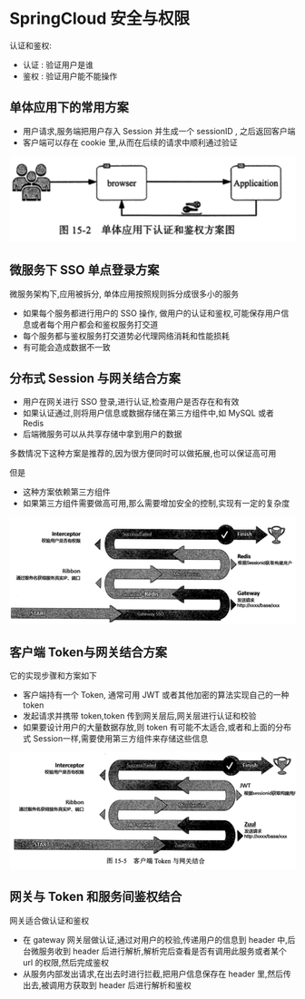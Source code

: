 # SpringCloud 安全与权限

认证和鉴权:

- 认证 : 验证用户是谁
- 鉴权 : 验证用户能不能操作

## 单体应用下的常用方案 

- 用户请求,服务端把用户存入 Session 并生成一个 sessionID , 之后返回客户端
- 客户端可以存在 cookie 里,从而在后续的请求中顺利通过验证

![image-20200612115045515](assets/image-20200612115045515.png)

## 微服务下 SSO 单点登录方案

微服务架构下,应用被拆分, 单体应用按照规则拆分成很多小的服务

- 如果每个服务都进行用户的 SSO 操作, 做用户的认证和鉴权,可能保存用户信息或者每个用户都会和鉴权服务打交道
- 每个服务都与鉴权服务打交道势必代理网络消耗和性能损耗
- 有可能会造成数据不一致

## 分布式 Session 与网关结合方案

- 用户在网关进行 SSO 登录,进行认证,检查用户是否存在和有效
- 如果认证通过,则将用户信息或数据存储在第三方组件中,如 MySQL 或者 Redis
- 后端微服务可以从共享存储中拿到用户的数据

多数情况下这种方案是推荐的,因为很方便同时可以做拓展,也可以保证高可用

但是

- 这种方案依赖第三方组件
- 如果第三方组件需要做高可用,那么需要增加安全的控制,实现有一定的复杂度

![image-20200612115705544](assets/image-20200612115705544.png)

## 客户端 Token与网关结合方案

它的实现步骤和方案如下

- 客户端持有一个 Token, 通常可用 JWT 或者其他加密的算法实现自己的一种 token 
- 发起请求并携带 token,token 传到网关层后,网关层进行认证和校验
- 如果要设计用户的大量数据存放,则 token 有可能不太适合,或者和上面的分布式 Session一样,需要使用第三方组件来存储这些信息





![image-20200612115634621](assets/image-20200612115634621.png)

## 网关与 Token 和服务间鉴权结合

网关适合做认证和鉴权

- 在 gateway 网关层做认证,通过对用户的校验,传递用户的信息到 header 中,后台微服务收到 header 后进行解析,解析完后查看是否有调用此服务或者某个 url 的权限,然后完成鉴权
- 从服务内部发出请求,在出去时进行拦截,把用户信息保存在 header 里,然后传出去,被调用方获取到 header 后进行解析和鉴权



